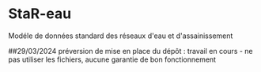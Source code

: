 # StaR-eau

Modéle de données standard des réseaux d'eau et d'assainissement

##29/03/2024
préversion de mise en place du dépôt : travail en cours - ne pas utiliser les fichiers, aucune garantie de bon fonctionnement